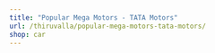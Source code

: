 ```yaml
---
title: "Popular Mega Motors - TATA Motors"
url: /thiruvalla/popular-mega-motors-tata-motors/
shop: car
---
```

